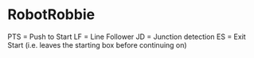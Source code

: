 # RobotRobbie
PTS = Push to Start
LF = Line Follower
JD = Junction detection
ES = Exit Start (i.e. leaves the starting box before continuing on)